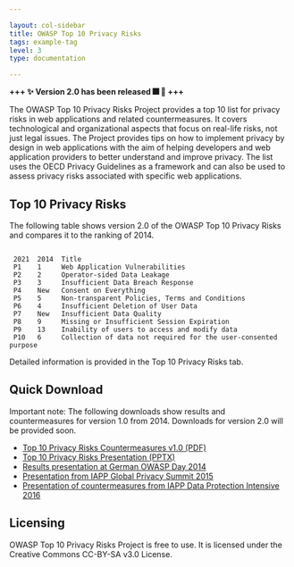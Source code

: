 ```yaml
---

layout: col-sidebar
title: OWASP Top 10 Privacy Risks
tags: example-tag
level: 3
type: documentation

---
```

<b>+++ :sparkles: Version 2.0 has been released :fireworks: :partying_face: +++</b>

The OWASP Top 10 Privacy Risks Project provides a top 10 list for privacy risks in web applications and related countermeasures. It covers technological and organizational aspects that focus on real-life risks, not just legal issues. The Project provides tips on how to implement privacy by design in web applications with the aim of helping developers and web application providers to better understand and improve privacy. The list uses the OECD Privacy Guidelines as a framework and can also be used to assess privacy risks associated with specific web applications.

<h2>Top 10 Privacy Risks</h2>
The following table shows version 2.0 of the OWASP Top 10 Privacy Risks and compares it to the ranking of 2014.
<!--<p><a href="Top_10_Risks.png"><img align="right" style="padding: 10px;" width="124px" src="124px-Top_10_Risks.png" /></a></p>-->
<pre><code>
 2021  2014  Title 
 P1    1     Web Application Vulnerabilities 
 P2    2     Operator-sided Data Leakage 
 P3    3     Insufficient Data Breach Response 
 P4    New   Consent on Everything 
 P5    5     Non-transparent Policies, Terms and Conditions 
 P6    4     Insufficient Deletion of User Data 
 P7    New   Insufficient Data Quality 
 P8    9     Missing or Insufficient Session Expiration 
 P9    13    Inability of users to access and modify data 
 P10   6     Collection of data not required for the user-consented purpose
</code></pre>
Detailed information is provided in the Top 10 Privacy Risks tab.

<h2 id="quick_download">Quick Download</h2>
Important note: The following downloads show results and countermeasures for version 1.0 from 2014. Downloads for version 2.0 will be provided soon.<br>
<ul>
<li><a href="/www-pdf-archive/OWASP_Top_10_Privacy_Countermeasures_v1.0.pdf">Top 10 Privacy Risks Countermeasures v1.0 (PDF)</a></li>
<li><a href="OWASP_Top10PrivacyRisks_20150529.pptx">Top 10 Privacy Risks Presentation (PPTX)</a></li>
<li><a href="/www-pdf-archive/OWASPTop10PrivacyRisks_20141209.pdf">Results presentation at German OWASP Day 2014</a></li>
<li><a href="/www-pdf-archive/Top10PrivacyRisks_IAPP_Summit_2015.pdf">Presentation from IAPP Global Privacy Summit 2015</a></li>
<li><a href="/www-pdf-archive/Presentation_HowToBoostPrivacy_IAPP_Intensive_2016.pdf">Presentation of countermeasures from IAPP Data Protection Intensive 2016</a></li>
</ul>
  
<h2 id="licensing">Licensing</h2>
<p>OWASP Top 10 Privacy Risks Project is free to use. It is licensed under the Creative Commons CC-BY-SA v3.0 License.</p>


